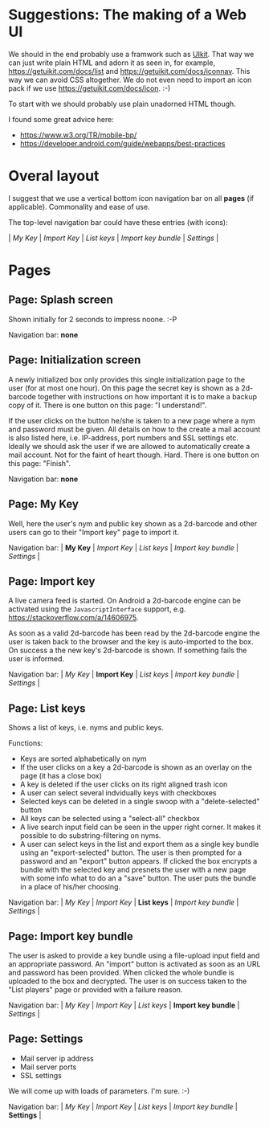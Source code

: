 # Suggestions: The making of a Web UI

We should in the end probably use a framwork such as [UIkit](https://getuikit.com/docs/introduction). That way we can just write plain HTML and adorn it as seen in, for example, https://getuikit.com/docs/list and https://getuikit.com/docs/iconnav. This way we can avoid CSS altogether. We do not even need to import an icon pack if we use https://getuikit.com/docs/icon. :-)

To start with we should probably use plain unadorned HTML though.

I found some great advice here:

* https://www.w3.org/TR/mobile-bp/
* https://developer.android.com/guide/webapps/best-practices

# Overal layout

I suggest that we use a vertical bottom icon navigation bar on all **pages** (if applicable). Commonality and ease of use.

The top-level navigation bar could have these entries (with icons):

| *My Key* | *Import Key* | *List keys* | *Import key bundle* | *Settings* |

# Pages

## Page: Splash screen

Shown initially for 2 seconds to impress noone. :-P

Navigation bar: **none**

## Page: Initialization screen

A newly initialized box only provides this single initialization page to the user (for at most one hour). On this page the secret key is shown as a 2d-barcode together with instructions on how important it is to make a backup copy of it. There is one button on this page: "I understand!".

If the user clicks on the button he/she is taken to a new page where a nym and password must be given. All details on how to the create a mail account is also listed here, i.e. IP-address, port numbers and SSL settings etc. Ideally we should ask the user if we are allowed to automatically create a mail account. Not for the faint of heart though. Hard. There is one button on this page: "Finish".

Navigation bar: **none**

## Page: My Key

Well, here the user's nym and public key shown as a 2d-barcode and other users can go to their "Import key" page to import it.

Navigation bar: | **My Key** | *Import Key* | *List keys* | *Import key bundle* | *Settings* |

## Page: Import key

A live camera feed is started. On Android a 2d-barcode engine can be activated using the `JavascriptInterface` support, e.g.
https://stackoverflow.com/a/14606975.

As soon as a valid 2d-barcode has been read by the 2d-barcode engine the user is taken back to the browser and the key is auto-imported to the box. On success a the new key's 2d-barcode is shown. If something fails the user is informed.

Navigation bar: | *My Key* | **Import Key** | *List keys* | *Import key bundle* | *Settings* |

## Page: List keys

Shows a list of keys, i.e. nyms and public keys.

Functions:

* Keys are sorted alphabetically on nym
* If the user clicks on a key a 2d-barcode is shown as an overlay on the page (it has a close box)
* A key is deleted if the user clicks on its right aligned trash icon
* A user can select several indvidually keys with checkboxes
* Selected keys can be deleted in a single swoop with a "delete-selected" button
* All keys can be selected using a "select-all" checkbox
* A live search input field can be seen in the upper right corner. It makes it possible to do substring-filtering on nyms.
* A user can select keys in the list and export them as a single key bundle using an "export-selected" button. The user is then prompted for a password and an "export" button appears. If clicked the box encrypts a bundle with the selected key and presnets the user with a new page with some info what to do an a "save" button. The user puts the bundle in a place of his/her choosing.

Navigation bar: | *My Key* | *Import Key* | **List keys** | *Import key bundle* | *Settings* |

## Page: Import key bundle

The user is asked to provide a key bundle using a file-upload input field and an appropriate password. An "import" button is activated as soon as an URL and password has been provided. When clicked the whole bundle is uploaded to the box and decrypted. The user is on success taken to the "List players" page or provided with a failure reason.

Navigation bar: | *My Key* | *Import Key* | *List keys* | **Import key bundle** | *Settings* |

## Page: Settings

* Mail server ip address
* Mail server ports
* SSL settings

We will come up with loads of parameters. I'm sure. :-)

Navigation bar: | *My Key* | *Import Key* | *List keys* | *Import key bundle* | **Settings** |

